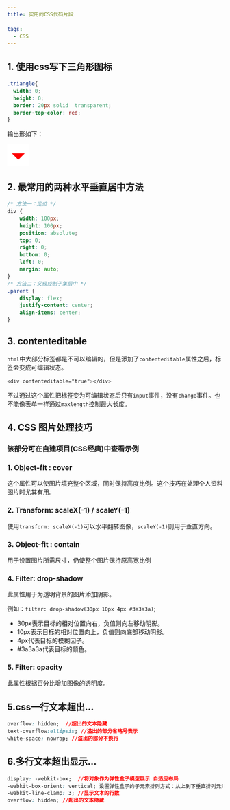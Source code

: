 ```yaml
---
title: 实用的CSS代码片段

tags:
  - CSS
---
```

## 1. 使用css写下三角形图标
```css
.triangle{
  width: 0;
  height: 0;
  border: 20px solid  transparent;
  border-top-color: red;
}
```
输出形如下：

![triangle](../css/images/triangle.png)

## 2. 最常用的两种水平垂直居中方法
```css
/* 方法一：定位 */
div {
    width: 100px;
    height: 100px;
    position: absolute;
    top: 0;
    right: 0;
    bottom: 0;
    left: 0;
    margin: auto;
}
/* 方法二：父级控制子集居中 */
.parent {
    display: flex;
    justify-content: center;
    align-items: center;
}
```

## 3. contenteditable
`html`中大部分标签都是不可以编辑的，但是添加了`contenteditable`属性之后，标签会变成可编辑状态。
```css
<div contenteditable="true"></div>
```
不过通过这个属性把标签变为可编辑状态后只有`input`事件，没有`change`事件。也不能像表单一样通过`maxlength`控制最大长度。

## 4. CSS 图片处理技巧
<h3> 该部分可在自建项目(CSS经典)中查看示例 </h3>

### 1. Object-fit : cover
这个属性可以使图片填充整个区域，同时保持高度比例。这个技巧在处理个人资料图片时尤其有用。

### 2. Transform: scaleX(-1) / scaleY(-1)
使用`transform: scaleX(-1)`可以水平翻转图像，`scaleY(-1)`则用于垂直方向。

### 3. Object-fit : contain
用于设置图片所需尺寸，仍使整个图片保持原高宽比例

### 4. Filter: drop-shadow
此属性用于为透明背景的图片添加阴影。

例如：`filter: drop-shadow(30px 10px 4px #3a3a3a)`;

* 30px表示目标的相对位置向右，负值则向左移动阴影。
* 10px表示目标的相对位置向上，负值则向底部移动阴影。
* 4px代表目标的模糊因子。
* #3a3a3a代表目标的颜色。

### 5. Filter: opacity
此属性根据百分比增加图像的透明度。

## 5.css一行文本超出...
```css
overflow: hidden;  //超出的文本隐藏
text-overflow:ellipsis; //溢出的部分省略号表示
white-space: nowrap; //溢出的部分不换行
```

## 6.多行文本超出显示...
```css
display: -webkit-box;  //将对象作为弹性盒子模型展示 自适应布局
-webkit-box-orient: vertical; 设置弹性盒子的子元素排列方式：从上到下垂直排列元素
-webkit-line-clamp: 3; //显示文本的行数
overflow: hidden; //超出的文本隐藏
```